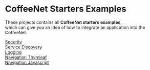 # CoffeeNet Starters Examples

These projects contains all **CoffeeNet starters examples**,  
which can give you an idea of how to integrate an application into the CoffeeNet.

[Security](./starter-security-example/README.md)  
[Service Discovery](./starter-discovery-example/README.md)  
[Logging](./starter-logging-example/README.md)  
[Navigation Thymleaf](./starter-navigation-thymeleaf-example/README.md)  
[Navigation Javascript](./starter-navigation-javascript-example/README.md)
